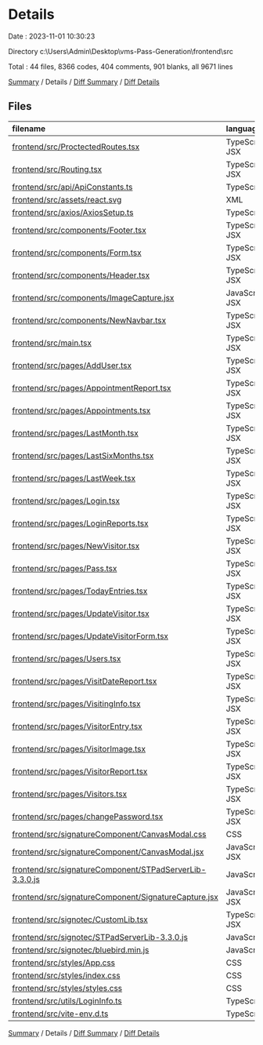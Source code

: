 # Details

Date : 2023-11-01 10:30:23

Directory c:\\Users\\Admin\\Desktop\\vms-Pass-Generation\\frontend\\src

Total : 44 files,  8366 codes, 404 comments, 901 blanks, all 9671 lines

[Summary](results.md) / Details / [Diff Summary](diff.md) / [Diff Details](diff-details.md)

## Files
| filename | language | code | comment | blank | total |
| :--- | :--- | ---: | ---: | ---: | ---: |
| [frontend/src/ProctectedRoutes.tsx](/frontend/src/ProctectedRoutes.tsx) | TypeScript JSX | 10 | 0 | 3 | 13 |
| [frontend/src/Routing.tsx](/frontend/src/Routing.tsx) | TypeScript JSX | 206 | 0 | 19 | 225 |
| [frontend/src/api/ApiConstants.ts](/frontend/src/api/ApiConstants.ts) | TypeScript | 51 | 0 | 5 | 56 |
| [frontend/src/assets/react.svg](/frontend/src/assets/react.svg) | XML | 1 | 0 | 0 | 1 |
| [frontend/src/axios/AxiosSetup.ts](/frontend/src/axios/AxiosSetup.ts) | TypeScript | 8 | 27 | 3 | 38 |
| [frontend/src/components/Footer.tsx](/frontend/src/components/Footer.tsx) | TypeScript JSX | 15 | 0 | 4 | 19 |
| [frontend/src/components/Form.tsx](/frontend/src/components/Form.tsx) | TypeScript JSX | 8 | 11 | 1 | 20 |
| [frontend/src/components/Header.tsx](/frontend/src/components/Header.tsx) | TypeScript JSX | 12 | 0 | 2 | 14 |
| [frontend/src/components/ImageCapture.jsx](/frontend/src/components/ImageCapture.jsx) | JavaScript JSX | 83 | 4 | 7 | 94 |
| [frontend/src/components/NewNavbar.tsx](/frontend/src/components/NewNavbar.tsx) | TypeScript JSX | 164 | 2 | 32 | 198 |
| [frontend/src/main.tsx](/frontend/src/main.tsx) | TypeScript JSX | 12 | 0 | 1 | 13 |
| [frontend/src/pages/AddUser.tsx](/frontend/src/pages/AddUser.tsx) | TypeScript JSX | 262 | 3 | 23 | 288 |
| [frontend/src/pages/AppointmentReport.tsx](/frontend/src/pages/AppointmentReport.tsx) | TypeScript JSX | 224 | 0 | 40 | 264 |
| [frontend/src/pages/Appointments.tsx](/frontend/src/pages/Appointments.tsx) | TypeScript JSX | 147 | 2 | 18 | 167 |
| [frontend/src/pages/LastMonth.tsx](/frontend/src/pages/LastMonth.tsx) | TypeScript JSX | 191 | 2 | 14 | 207 |
| [frontend/src/pages/LastSixMonths.tsx](/frontend/src/pages/LastSixMonths.tsx) | TypeScript JSX | 138 | 3 | 22 | 163 |
| [frontend/src/pages/LastWeek.tsx](/frontend/src/pages/LastWeek.tsx) | TypeScript JSX | 150 | 4 | 26 | 180 |
| [frontend/src/pages/Login.tsx](/frontend/src/pages/Login.tsx) | TypeScript JSX | 83 | 7 | 8 | 98 |
| [frontend/src/pages/LoginReports.tsx](/frontend/src/pages/LoginReports.tsx) | TypeScript JSX | 206 | 0 | 37 | 243 |
| [frontend/src/pages/NewVisitor.tsx](/frontend/src/pages/NewVisitor.tsx) | TypeScript JSX | 262 | 5 | 32 | 299 |
| [frontend/src/pages/Pass.tsx](/frontend/src/pages/Pass.tsx) | TypeScript JSX | 122 | 2 | 36 | 160 |
| [frontend/src/pages/TodayEntries.tsx](/frontend/src/pages/TodayEntries.tsx) | TypeScript JSX | 141 | 2 | 24 | 167 |
| [frontend/src/pages/UpdateVisitor.tsx](/frontend/src/pages/UpdateVisitor.tsx) | TypeScript JSX | 163 | 2 | 26 | 191 |
| [frontend/src/pages/UpdateVisitorForm.tsx](/frontend/src/pages/UpdateVisitorForm.tsx) | TypeScript JSX | 275 | 35 | 44 | 354 |
| [frontend/src/pages/Users.tsx](/frontend/src/pages/Users.tsx) | TypeScript JSX | 169 | 2 | 16 | 187 |
| [frontend/src/pages/VisitDateReport.tsx](/frontend/src/pages/VisitDateReport.tsx) | TypeScript JSX | 218 | 3 | 45 | 266 |
| [frontend/src/pages/VisitingInfo.tsx](/frontend/src/pages/VisitingInfo.tsx) | TypeScript JSX | 288 | 5 | 43 | 336 |
| [frontend/src/pages/VisitorEntry.tsx](/frontend/src/pages/VisitorEntry.tsx) | TypeScript JSX | 202 | 29 | 27 | 258 |
| [frontend/src/pages/VisitorImage.tsx](/frontend/src/pages/VisitorImage.tsx) | TypeScript JSX | 41 | 0 | 17 | 58 |
| [frontend/src/pages/VisitorReport.tsx](/frontend/src/pages/VisitorReport.tsx) | TypeScript JSX | 226 | 3 | 47 | 276 |
| [frontend/src/pages/Visitors.tsx](/frontend/src/pages/Visitors.tsx) | TypeScript JSX | 220 | 2 | 12 | 234 |
| [frontend/src/pages/changePassword.tsx](/frontend/src/pages/changePassword.tsx) | TypeScript JSX | 103 | 8 | 10 | 121 |
| [frontend/src/signatureComponent/CanvasModal.css](/frontend/src/signatureComponent/CanvasModal.css) | CSS | 62 | 0 | 8 | 70 |
| [frontend/src/signatureComponent/CanvasModal.jsx](/frontend/src/signatureComponent/CanvasModal.jsx) | JavaScript JSX | 133 | 1 | 14 | 148 |
| [frontend/src/signatureComponent/STPadServerLib-3.3.0.js](/frontend/src/signatureComponent/STPadServerLib-3.3.0.js) | JavaScript | 2,413 | 73 | 82 | 2,568 |
| [frontend/src/signatureComponent/SignatureCapture.jsx](/frontend/src/signatureComponent/SignatureCapture.jsx) | JavaScript JSX | 206 | 6 | 19 | 231 |
| [frontend/src/signotec/CustomLib.tsx](/frontend/src/signotec/CustomLib.tsx) | TypeScript JSX | 347 | 117 | 56 | 520 |
| [frontend/src/signotec/STPadServerLib-3.3.0.js](/frontend/src/signotec/STPadServerLib-3.3.0.js) | JavaScript | 610 | 3 | 45 | 658 |
| [frontend/src/signotec/bluebird.min.js](/frontend/src/signotec/bluebird.min.js) | JavaScript | 3 | 29 | 0 | 32 |
| [frontend/src/styles/App.css](/frontend/src/styles/App.css) | CSS | 33 | 0 | 6 | 39 |
| [frontend/src/styles/index.css](/frontend/src/styles/index.css) | CSS | 103 | 6 | 15 | 124 |
| [frontend/src/styles/styles.css](/frontend/src/styles/styles.css) | CSS | 32 | 5 | 11 | 48 |
| [frontend/src/utils/LoginInfo.ts](/frontend/src/utils/LoginInfo.ts) | TypeScript | 18 | 0 | 0 | 18 |
| [frontend/src/vite-env.d.ts](/frontend/src/vite-env.d.ts) | TypeScript | 5 | 1 | 1 | 7 |

[Summary](results.md) / Details / [Diff Summary](diff.md) / [Diff Details](diff-details.md)